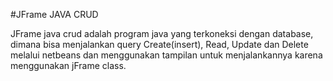 #JFrame JAVA CRUD


JFrame java crud adalah program java yang terkoneksi dengan database, dimana bisa menjalankan query Create(insert), Read, Update dan Delete melalui netbeans dan menggunakan tampilan untuk menjalankannya karena menggunakan jFrame class.
